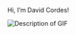 Hi, I’m David Cordes!

![Description of GIF](https://media.giphy.com/media/bGgsc5mWoryfgKBx1u/giphy.gif)
